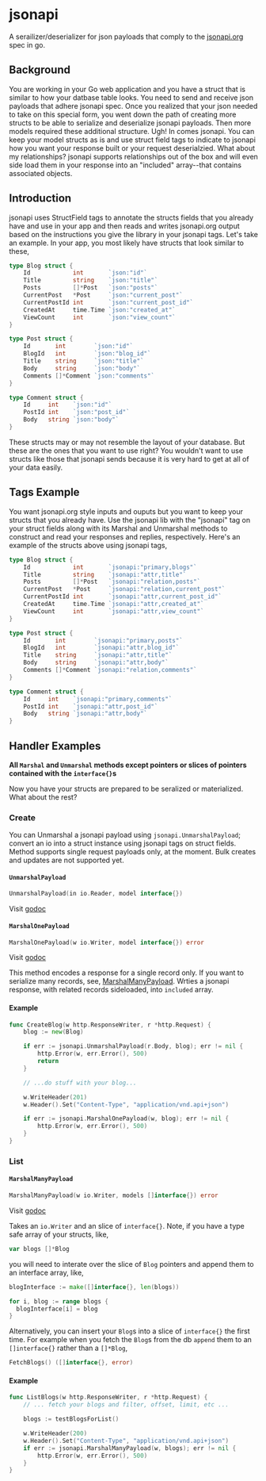 # jsonapi

A serailizer/deserializer for json payloads that comply to the
[jsonapi.org](http://jsonapi.org) spec in go.

## Background

You are working in your Go web application and you have a struct that is
similar to how your datbase table looks.  You need to send and receive
json payloads that adhere jsonapi spec.  Once you realized that your
json needed to take on this special form, you went down the path of
creating more structs to be able to serialize and deserialize jsonapi
payloads.  Then more models required these additional structure.  Ugh!
In comes jsonapi.  You can keep your model structs as is and use struct
field tags to indicate to jsonapi how you want your response built or
your request deserialzied.  What about my relationships?  jsonapi
supports relationships out of the box and will even side load them in
your response into an "included" array--that contains associated
objects.

## Introduction

jsonapi uses StructField tags to annotate the structs fields that you
already have and use in your app and then reads and writes jsonapi.org
output based on the instructions you give the library in your jsonapi
tags.  Let's take an example.  In your app,
you most likely have structs that look similar to these,


```go
type Blog struct {
	Id            int       `json:"id"`
	Title         string    `json:"title"`
	Posts         []*Post   `json:"posts"`
	CurrentPost   *Post     `json:"current_post"`
	CurrentPostId int       `json:"current_post_id"`
	CreatedAt     time.Time `json:"created_at"`
	ViewCount     int       `json:"view_count"`
}

type Post struct {
	Id       int        `json:"id"`
	BlogId   int        `json:"blog_id"`
	Title    string     `json:"title"`
	Body     string     `json:"body"`
	Comments []*Comment `json:"comments"`
}

type Comment struct {
	Id     int    `json:"id"`
	PostId int    `json:"post_id"`
	Body   string `json:"body"`
}
```

These structs may or may not resemble the layout of your database.  But
these are the ones that you want to use right?  You wouldn't want to use
structs like those that jsonapi sends because it is very hard to get at all of
your data easily.


## Tags Example

You want jsonapi.org style inputs and ouputs but you want to keep your
structs that you already have.  Use the jsonapi lib with the "jsonapi"
tag on your struct fields along with its Marshal and Unmarshal methods
to construct and read your responses and replies, respectively.  Here's
an example of the structs above using jsonapi tags,

```go
type Blog struct {
	Id            int       `jsonapi:"primary,blogs"`
	Title         string    `jsonapi:"attr,title"`
	Posts         []*Post   `jsonapi:"relation,posts"`
	CurrentPost   *Post     `jsonapi:"relation,current_post"`
	CurrentPostId int       `jsonapi:"attr,current_post_id"`
	CreatedAt     time.Time `jsonapi:"attr,created_at"`
	ViewCount     int       `jsonapi:"attr,view_count"`
}

type Post struct {
	Id       int        `jsonapi:"primary,posts"`
	BlogId   int        `jsonapi:"attr,blog_id"`
	Title    string     `jsonapi:"attr,title"`
	Body     string     `jsonapi:"attr,body"`
	Comments []*Comment `jsonapi:"relation,comments"`
}

type Comment struct {
	Id     int    `jsonapi:"primary,comments"`
	PostId int    `jsonapi:"attr,post_id"`
	Body   string `jsonapi:"attr,body"`
}
```

## Handler Examples

**All `Marshal` and `Unmarshal` methods except pointers or slices of
pointers contained with the `interface{}`s**

Now you have your structs are prepared to be seralized or materialized.
What about the rest?

### Create

You can Unmarshal a jsonapi payload using `jsonapi.UnmarshalPayload`; convert an io
into a struct instance using jsonapi tags on struct fields.  Method supports single
request payloads only, at the moment. Bulk creates and updates are not supported yet.

#### `UnmarshalPayload`

```go
UnmarshalPayload(in io.Reader, model interface{})
```

Visit [godoc](http://godoc.org/github.com/shwoodard/jsonapi#UnmarshalPayload)

#### `MarshalOnePayload`

```go
MarshalOnePayload(w io.Writer, model interface{}) error
```

Visit [godoc](http://godoc.org/github.com/shwoodard/jsonapi#MarshalOnePayload)

This method encodes a response for a single record only. If you want to serialize many
records, see, [MarshalManyPayload](#marshalmanypayload). Wrties a jsonapi response, with
related records sideloaded, into `included` array.

#### Example

```go
func CreateBlog(w http.ResponseWriter, r *http.Request) {
	blog := new(Blog)

	if err := jsonapi.UnmarshalPayload(r.Body, blog); err != nil {
		http.Error(w, err.Error(), 500)
		return
	}

	// ...do stuff with your blog...

	w.WriteHeader(201)
	w.Header().Set("Content-Type", "application/vnd.api+json")

	if err := jsonapi.MarshalOnePayload(w, blog); err != nil {
		http.Error(w, err.Error(), 500)
	}
}
```

### List

#### `MarshalManyPayload`

```go
MarshalManyPayload(w io.Writer, models []interface{}) error
```

Visit [godoc](http://godoc.org/github.com/shwoodard/jsonapi#MashalManyPayload)

Takes an `io.Writer` and an slice of `interface{}`.  Note, if you have a
type safe array of your structs, like,

```go
var blogs []*Blog
```

you will need to interate over the slice of `Blog` pointers and append
them to an interface array, like,

```go
blogInterface := make([]interface{}, len(blogs))

for i, blog := range blogs {
  blogInterface[i] = blog
}

```

Alternatively, you can insert your `Blog`s into a slice of `interface{}`
the first time.  For example when you fetch the `Blog`s from the db
`append` them to an `[]interface{}` rather than a `[]*Blog`,

```go
FetchBlogs() ([]interface{}, error)
```

#### Example

```go
func ListBlogs(w http.ResponseWriter, r *http.Request) {
	// ... fetch your blogs and filter, offset, limit, etc ...

	blogs := testBlogsForList()

	w.WriteHeader(200)
	w.Header().Set("Content-Type", "application/vnd.api+json")
	if err := jsonapi.MarshalManyPayload(w, blogs); err != nil {
		http.Error(w, err.Error(), 500)
	}
}
```

